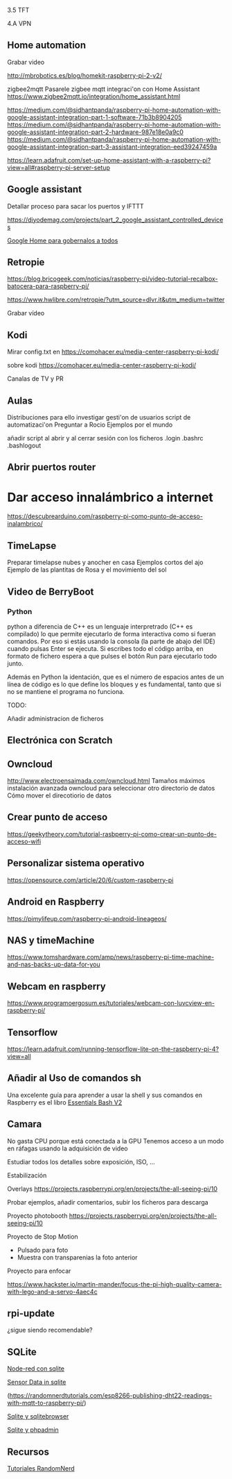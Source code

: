 
3.5 TFT

4.A VPN

## Home automation

Grabar video

http://mbrobotics.es/blog/homekit-raspberry-pi-2-v2/


zigbee2mqtt Pasarele zigbee mqtt
integraci'on con Home Assistant https://www.zigbee2mqtt.io/integration/home_assistant.html


https://medium.com/@sidhantpanda/raspberry-pi-home-automation-with-google-assistant-integration-part-1-software-71b3b8904205
https://medium.com/@sidhantpanda/raspberry-pi-home-automation-with-google-assistant-integration-part-2-hardware-987e18e0a9c0
https://medium.com/@sidhantpanda/raspberry-pi-home-automation-with-google-assistant-integration-part-3-assistant-integration-eed39247459a

https://learn.adafruit.com/set-up-home-assistant-with-a-raspberry-pi?view=all#raspberry-pi-server-setup

## Google assistant

Detallar proceso para sacar los puertos y IFTTT

https://diyodemag.com/projects/part_2_google_assistant_controlled_devices



[Google Home para gobernalos a todos](https://www.youtube.com/watch?v=0i8ROl1KS3Y&list=PLFe_vhJmgS_51XlV_a5Atl1Re4fJA_b-d&index=24)

## Retropie

https://blog.bricogeek.com/noticias/raspberry-pi/video-tutorial-recalbox-batocera-para-raspberry-pi/


https://www.hwlibre.com/retropie/?utm_source=dlvr.it&utm_medium=twitter

Grabar vídeo

## Kodi

Mirar config.txt en https://comohacer.eu/media-center-raspberry-pi-kodi/

sobre kodi https://comohacer.eu/media-center-raspberry-pi-kodi/

Canalas de TV y PR

## Aulas

Distribuciones para ello
investigar gesti'on de usuarios
script de automatizaci'on Preguntar a Rocio
Ejemplos por el mundo

añadir script al abrir y al cerrar sesión con los ficheros .login .bashrc .bashlogout

## Abrir puertos router


# Dar acceso innalámbrico a internet



https://descubrearduino.com/raspberry-pi-como-punto-de-acceso-inalambrico/


## TimeLapse

Preparar timelapse nubes y anocher en casa
Ejemplos cortos del ajo
Ejemplo de las plantitas de Rosa y el movimiento del sol


## Video de BerryBoot


### Python

python a diferencia de C++ es un lenguaje interpretrado (C++ es compilado)  lo que permite ejecutarlo de forma interactiva como si fueran comandos. Por eso si estás usando la consola (la parte de abajo del IDE) cuando pulsas Enter se ejecuta. Si escribes todo el código arriba, en formato de fichero espera a que pulses el botón Run para ejecutarlo todo junto.

Además en Python la identación, que es el número de espacios antes de un línea de código es lo que define los bloques y es fundamental, tanto que si no se mantiene el programa no funciona.


TODO:

Añadir administracion de ficheros

## Electrónica con Scratch

## Owncloud

http://www.electroensaimada.com/owncloud.html
Tamaños máximos
instalación avanzada owncloud para seleccionar otro directorio de datos
Cómo mover el direcotiorio de datos

## Crear punto de acceso

https://geekytheory.com/tutorial-rasbperry-pi-como-crear-un-punto-de-acceso-wifi

## Personalizar sistema operativo

https://opensource.com/article/20/6/custom-raspberry-pi

## Android en Raspberry

https://pimylifeup.com/raspberry-pi-android-lineageos/

## NAS y timeMachine

https://www.tomshardware.com/amp/news/raspberry-pi-time-machine-and-nas-backs-up-data-for-you

## Webcam en raspberry

https://www.programoergosum.es/tutoriales/webcam-con-luvcview-en-raspberry-pi/

## Tensorflow

https://learn.adafruit.com/running-tensorflow-lite-on-the-raspberry-pi-4?view=all

## Añadir al Uso de comandos sh

Una excelente guía para aprender a usar la shell y sus comandos en Raspberry es el libro [Essentials Bash V2](https://www.raspberrypi.org/magpi-issues/Essentials_Bash_v2.pdf)


## Camara

No gasta CPU porque está conectada a la GPU
Tenemos acceso a un modo en ráfagas usando la adquisición de video

Estudiar todos los detalles sobre exposición, ISO, ...

Estabilización

Overlays https://projects.raspberrypi.org/en/projects/the-all-seeing-pi/10

Probar ejemplos, 
añadir comentarios, 
subir los ficheros para descarga

Proyecto photobooth https://projects.raspberrypi.org/en/projects/the-all-seeing-pi/10

Proyecto de Stop Motion
* Pulsado para foto
* Muestra con transparenias la foto anterior

Proyecto para enfocar

https://www.hackster.io/martin-mander/focus-the-pi-high-quality-camera-with-lego-and-a-servo-4aec4c

## rpi-update

¿sigue siendo recomendable?

## SQLite

[Node-red con sqlite](https://randomnerdtutorials.com/sqlite-with-node-red-and-raspberry-pi/)

[Sensor Data in sqlite](https://randomnerdtutorials.com/esp8266-publishing-dht22-readings-to-sqlite-database/)

(https://randomnerdtutorials.com/esp8266-publishing-dht22-readings-with-mqtt-to-raspberry-pi/)

[Sqlite y sqlitebrowser](https://scienceprog.com/powerful-open-source-sqlite-manager-for-raspberry-pi/)

[Sqlite y phpadmin](https://randomnerdtutorials.com/how-to-install-phpliteadmin-database-in-a-raspberry-pi/)

## Recursos

[Tutoriales RandomNerd](https://randomnerdtutorials.com/?s=sqlite)